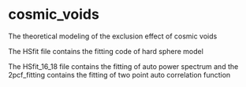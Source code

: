 # cosmic_voids
The theoretical modeling of the exclusion effect of cosmic voids

The HSfit file contains the fitting code of hard sphere model

The HSfit_16_18 file contains the fitting of auto power spectrum and the 2pcf_fitting contains the fitting of two point auto correlation function
